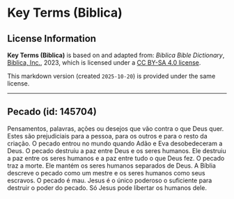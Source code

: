 # Key Terms (Biblica)

## License Information

**Key Terms (Biblica)** is based on and adapted from: _Biblica Bible Dictionary_, [Biblica, Inc.](https://www.biblica.com/), 2023, which is licensed under a [CC BY-SA 4.0 license](https://creativecommons.org/licenses/by-sa/4.0/legalcode.en).

This markdown version (created `2025-10-20`) is provided under the same license.



--------------------------------

## Pecado (id: 145704)

Pensamentos, palavras, ações ou desejos que vão contra o que Deus quer. Estes são prejudiciais para a pessoa, para os outros e para o resto da criação. O pecado entrou no mundo quando Adão e Eva desobedeceram a Deus. O pecado destruiu a paz entre Deus e os seres humanos. Ele destruiu a paz entre os seres humanos e a paz entre tudo o que Deus fez. O pecado traz a morte. Ele mantém os seres humanos separados de Deus. A Bíblia descreve o pecado como um mestre e os seres humanos como seus escravos. O pecado é mau. Jesus é o único poderoso o suficiente para destruir o poder do pecado. Só Jesus pode libertar os humanos dele.


